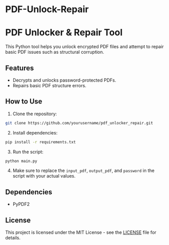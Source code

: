 # PDF-Unlock-Repair
# PDF Unlocker & Repair Tool

This Python tool helps you unlock encrypted PDF files and attempt to repair basic PDF issues such as structural corruption.

## Features
- Decrypts and unlocks password-protected PDFs.
- Repairs basic PDF structure errors.

## How to Use

1. Clone the repository:
```bash
git clone https://github.com/yourusername/pdf_unlocker_repair.git
```

2. Install dependencies:
```bash
pip install -r requirements.txt
```

3. Run the script:
```bash
python main.py
```

4. Make sure to replace the `input_pdf`, `output_pdf`, and `password` in the script with your actual values.

## Dependencies

- PyPDF2

## License

This project is licensed under the MIT License - see the [LICENSE](LICENSE) file for details.
